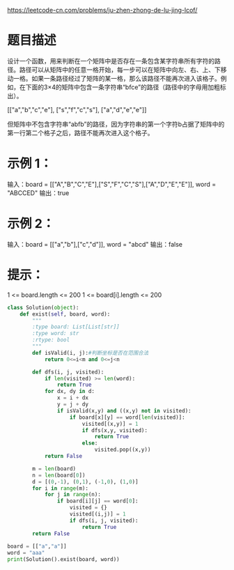 https://leetcode-cn.com/problems/ju-zhen-zhong-de-lu-jing-lcof/
# 题目描述
设计一个函数，用来判断在一个矩阵中是否存在一条包含某字符串所有字符的路径。路径可以从矩阵中的任意一格开始，每一步可以在矩阵中向左、右、上、下移动一格。如果一条路径经过了矩阵的某一格，那么该路径不能再次进入该格子。例如，在下面的3×4的矩阵中包含一条字符串“bfce”的路径（路径中的字母用加粗标出）。

[["a","b","c","e"],
["s","f","c","s"],
["a","d","e","e"]]

但矩阵中不包含字符串“abfb”的路径，因为字符串的第一个字符b占据了矩阵中的第一行第二个格子之后，路径不能再次进入这个格子。

# 示例 1：
输入：board = [["A","B","C","E"],["S","F","C","S"],["A","D","E","E"]], word = "ABCCED"
输出：true

# 示例 2：
输入：board = [["a","b"],["c","d"]], word = "abcd"
输出：false

# 提示：
1 <= board.length <= 200
1 <= board[i].length <= 200

```python
class Solution(object):
    def exist(self, board, word):
        """
        :type board: List[List[str]]
        :type word: str
        :rtype: bool
        """
        def isValid(i, j):#判断坐标是否在范围合法
            return 0<=i<m and 0<=j<n

        def dfs(i, j, visited):
            if len(visited) >= len(word):
                return True
            for dx, dy in d:
                x = i + dx
                y = j + dy
                if isValid(x,y) and ((x,y) not in visited):
                    if board[x][y] == word[len(visited)]:
                        visited[(x,y)] = 1
                        if dfs(x,y, visited):
                            return True
                        else:
                            visited.pop((x,y))
            return False

        m = len(board)
        n = len(board[0])
        d = [(0,-1), (0,1), (-1,0), (1,0)]
        for i in range(m):
            for j in range(n):
                if board[i][j] == word[0]:
                    visited = {}
                    visited[(i,j)] = 1
                    if dfs(i, j, visited):
                        return True
        return False
        
board = [["a","a"]]
word = "aaa"
print(Solution().exist(board, word))
```